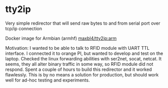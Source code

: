 # tty2ip
Very simple redirector that will send raw bytes to and from serial port over tcp/ip connection

Docker image for Armbian (armhf) [maxbl4/tty2ip:arm](https://hub.docker.com/r/maxbl4/tty2ip/)

Motivation: I wanted to be able to talk to RFID module with UART TTL interface. 
I connected it to orange PI, but wanted to develop and test on the laptop.
Checked the linux forwarding abilities with ser2net, socat, netcat. 
It seems, they all alter binary traffic in some way, so RFID module did not respond.
Spent a couple of hours to build this redirector and it worked flawlessly.
This is by no means a solution for production, but should work well for ad-hoc testing and experiments.
